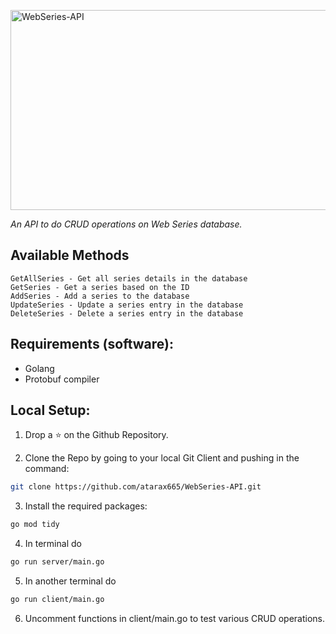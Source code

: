<img src = "https://socialify.git.ci/atarax665/WebSeries-API/image?description=1&language=1&name=1&owner=1&stargazers=1&theme=Light" alt = "WebSeries-API" width = "640" height = "320" /> </a>


*An API to do CRUD operations on Web Series database.*

##  Available Methods
```
GetAllSeries - Get all series details in the database
GetSeries - Get a series based on the ID
AddSeries - Add a series to the database
UpdateSeries - Update a series entry in the database
DeleteSeries - Delete a series entry in the database
 ```

## Requirements (software):
* Golang
* Protobuf compiler

## Local Setup:
1. Drop a ⭐ on the Github Repository. 

2. Clone the Repo by going to your local Git Client and pushing in the command: 

```sh
git clone https://github.com/atarax665/WebSeries-API.git
```

3. Install the required packages: 
```sh
go mod tidy
```

4. In terminal do
```sh
go run server/main.go 
```

5. In another terminal do 
```sh
go run client/main.go
```

6. Uncomment functions in client/main.go to test various CRUD operations.

